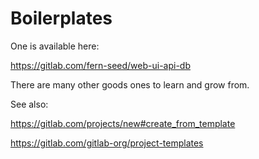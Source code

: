 # Boilerplates

One is available here:

https://gitlab.com/fern-seed/web-ui-api-db

There are many other goods ones to learn and grow from. 


See also:

https://gitlab.com/projects/new#create_from_template

https://gitlab.com/gitlab-org/project-templates

